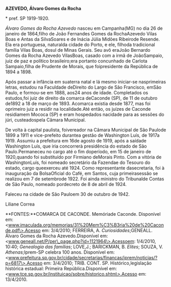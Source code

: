 **AZEVEDO, Álvaro Gomes da Rocha**

\* pref. SP 1919-1920.

*Álvaro Gomes da Rocha Azevedo* nasceu em Campanha(MG) no dia 26 de
janeiro de 1864,filho de João Fernandes Gomes da RochaAzevedo Vilas Boas
e Antas da SilvaSoares e de Inácia Júlia Midões Ribeirode Resende. Ela
era portuguesa, naturalda cidade do Porto, e ele, filhoda tradicional
família Vilas Boas, dosul de Minas Gerais. Seu avô eraJoão Bernardo
Gomes da Rocha Azevedo VilasBoas, casado com a irmã de JoãoSampaio, juiz
de paz e político brasileiro;era portanto concunhado de Carlota
Sampaio,filha de Prudente de Morais, que foipresidente da República de
1894 a 1898.

Após passar a infância em suaterra natal e lá mesmo iniciar-se
nasprimeiras letras, estudou na Faculdade deDireito do Largo de São
Francisco, emSão Paulo, e formou-se em 1888, aos24 anos de idade.
Completados os estudos,foi juiz de direito da comarca deCaconde (SP), de
11 de outubro de1892 a 18 de março de 1893. Acomarca existia desde 1877,
mas foi oprimeiro juiz a residir na localidade.Até então, os juízes de
Caconde residiamem Mococa (SP) e eram hospedados nacidade para as
sessões do júri, custeadospela Câmara Municipal.

De volta à capital paulista, foivereador na Câmara Municipal de São
Paulode 1899 a 1911 e vice-prefeito durantea gestão de Washington Luís,
de 1917a 1919. Assumiu a prefeitura em 16de agosto de 1919, após a
saídade Washington Luís, que iria concorrerà presidência do estado de
São Paulo.Permaneceu no cargo até o fim doperíodo, em 15 de janeiro de
1920,quando foi substituído por Firmiano deMorais Pinto. Com a vitória
de WashingtonLuís, foi nomeado secretário da Fazendae do Tesouro do
estado, cargo queexerceu até 1924. Como representante dasecretaria, foi
à inauguração da BolsaOficial do Café, em Santos, cuja primeirasessão se
realizou em 7 de setembrode 1922. Foi ainda ministro do Tribunalde
Contas de São Paulo, nomeado pordecreto de 8 de abril de 1924.

Faleceu na cidade de São Pauloem 30 de outubro de 1942.

Liliane Correa

**FONTES:**COMARCA DE CACONDE. Memóriade Caconde. Disponível em:
\<www.imaculada.org/memorias/31%20Mem%C3%B3ria%20de%20Caconde.pdf\>.Acesso
em: 3/4/2010; FERREIRA, A. *Curiosidades*;GENEALL. Álvaro Gomes da Rocha
Azevedo.Disponível em:
\<www.geneall.net/P/per\_page.php?id=1121964\>.Acessoem: 1/4/2010,
10:40; *Genealogia das famílias*; LOVE,J.; BARICKMAN, B. *Elites*;
SOUZA, V. *Athenas*;Iprem-SP celebra 100 anos. Disponível
em:\<www.prefeitura.sp.gov.br/cidade/secretarias/financas/iprem/noticias/?p=6817\>.Acesso
em: 3/4/2010; TRIB. CONT. SP. Histórico,legislação histórica estadual:
Primeira República.Disponível em:
\<www.tce.sp.gov.br/instituicao/sobre/historico.shtm\>.Acesso em:
13/4/2010.

